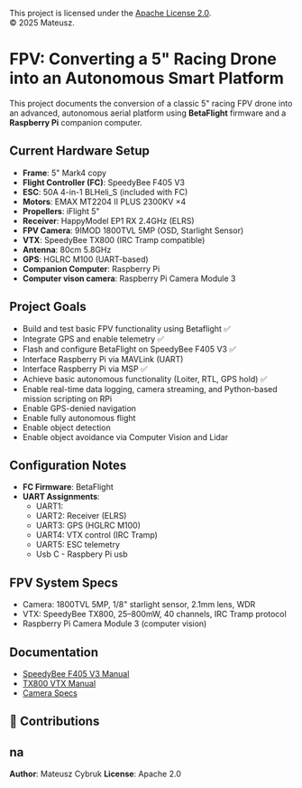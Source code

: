 This project is licensed under the [Apache License 2.0](LICENSE).  
© 2025 Mateusz.


# FPV: Converting a 5" Racing Drone into an Autonomous Smart Platform

This project documents the conversion of a classic 5" racing FPV drone into an advanced, autonomous aerial platform using **BetaFlight** firmware and a **Raspberry Pi** companion computer.

## Current Hardware Setup

- **Frame**: 5" Mark4 copy
- **Flight Controller (FC)**: SpeedyBee F405 V3  
- **ESC**: 50A 4-in-1 BLHeli_S (included with FC)
- **Motors**: EMAX MT2204 II PLUS 2300KV ×4
- **Propellers**: iFlight 5"
- **Receiver**: HappyModel EP1 RX 2.4GHz (ELRS)
- **FPV Camera**: 9IMOD 1800TVL 5MP (OSD, Starlight Sensor)
- **VTX**: SpeedyBee TX800 (IRC Tramp compatible)
- **Antenna**: 80cm 5.8GHz
- **GPS**: HGLRC M100 (UART-based)
- **Companion Computer**: Raspberry Pi 
- **Computer vison camera**: Raspberry Pi Camera Module 3

## Project Goals

-  Build and test basic FPV functionality using Betaflight ✅
-  Integrate GPS and enable telemetry ✅
-  Flash and configure BetaFlight on SpeedyBee F405 V3 ✅
-  Interface Raspberry Pi via MAVLink (UART)
-  Interface Raspberry Pi via MSP ✅
-  Achieve basic autonomous functionality (Loiter, RTL, GPS hold) ✅
-  Enable real-time data logging, camera streaming, and Python-based mission scripting on RPi
-  Enable GPS-denied navigation
-  Enable fully autonomous flight
-  Enable object detection
-  Enable object avoidance via Computer Vision and Lidar


## Configuration Notes

- **FC Firmware**: BetaFlight
- **UART Assignments**:
  - UART1: 
  - UART2: Receiver (ELRS)
  - UART3: GPS (HGLRC M100)
  - UART4: VTX control (IRC Tramp)
  - UART5: ESC telemetry
  - Usb C - Raspbery Pi usb



## FPV System Specs

- Camera: 1800TVL 5MP, 1/8" starlight sensor, 2.1mm lens, WDR
- VTX: SpeedyBee TX800, 25–800mW, 40 channels, IRC Tramp protocol
- Raspberry Pi Camera Module 3 (computer vision)


## Documentation

- [SpeedyBee F405 V3 Manual](docs/SpeedyBee_f405_v3_stack_manual_en.pdf)
- [TX800 VTX Manual](docs/TX800-manual_EN.pdf)
- [Camera Specs](docs/cameraSpec.txt)

## 🤝 Contributions

na
---

**Author**: Mateusz Cybruk 
**License**: Apache 2.0 

